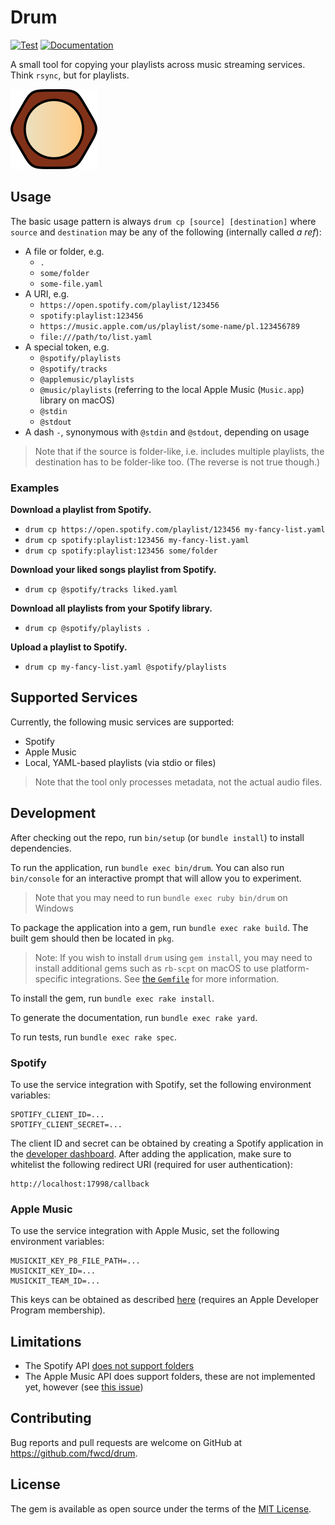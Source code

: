 # Drum

[![Test](https://github.com/fwcd/drum/actions/workflows/test.yml/badge.svg)](https://github.com/fwcd/drum/actions/workflows/test.yml)
[![Documentation](https://github.com/fwcd/drum/actions/workflows/documentation.yml/badge.svg)](https://fwcd.github.io/drum)

A small tool for copying your playlists across music streaming services. Think `rsync`, but for playlists.

![Icon](artwork/icon128.png)

## Usage

The basic usage pattern is always `drum cp [source] [destination]` where `source` and `destination` may be any of the following (internally called _a ref_):

* A file or folder, e.g.
  * `.`
  * `some/folder`
  * `some-file.yaml`
* A URI, e.g.
  * `https://open.spotify.com/playlist/123456`
  * `spotify:playlist:123456`
  * `https://music.apple.com/us/playlist/some-name/pl.123456789`
  * `file:///path/to/list.yaml`
* A special token, e.g.
  * `@spotify/playlists`
  * `@spotify/tracks`
  * `@applemusic/playlists`
  * `@music/playlists` (referring to the local Apple Music (`Music.app`) library on macOS)
  * `@stdin`
  * `@stdout`
* A dash `-`, synonymous with `@stdin` and `@stdout`, depending on usage

> Note that if the source is folder-like, i.e. includes multiple playlists, the destination has to be folder-like too. (The reverse is not true though.)

### Examples

**Download a playlist from Spotify.**

* `drum cp https://open.spotify.com/playlist/123456 my-fancy-list.yaml`
* `drum cp spotify:playlist:123456 my-fancy-list.yaml`
* `drum cp spotify:playlist:123456 some/folder`

**Download your liked songs playlist from Spotify.**

* `drum cp @spotify/tracks liked.yaml`

**Download all playlists from your Spotify library.**

* `drum cp @spotify/playlists .`

**Upload a playlist to Spotify.**

* `drum cp my-fancy-list.yaml @spotify/playlists`

## Supported Services

Currently, the following music services are supported:

* Spotify
* Apple Music
* Local, YAML-based playlists (via stdio or files)

> Note that the tool only processes metadata, not the actual audio files.

## Development

After checking out the repo, run `bin/setup` (or `bundle install`) to install dependencies.

To run the application, run `bundle exec bin/drum`. You can also run `bin/console` for an interactive prompt that will allow you to experiment.

> Note that you may need to run `bundle exec ruby bin/drum` on Windows

To package the application into a gem, run `bundle exec rake build`. The built gem should then be located in `pkg`.

> Note: If you wish to install `drum` using `gem install`, you may need to install additional gems such as `rb-scpt` on macOS to use platform-specific integrations. See [the `Gemfile`](Gemfile) for more information.

To install the gem, run `bundle exec rake install`.

To generate the documentation, run `bundle exec rake yard`.

To run tests, run `bundle exec rake spec`.

### Spotify

To use the service integration with Spotify, set the following environment variables:

```
SPOTIFY_CLIENT_ID=...
SPOTIFY_CLIENT_SECRET=...
```

The client ID and secret can be obtained by creating a Spotify application in the [developer dashboard](https://developer.spotify.com/dashboard/applications). After adding the application, make sure to whitelist the following redirect URI (required for user authentication):

```
http://localhost:17998/callback
```

### Apple Music

To use the service integration with Apple Music, set the following environment variables:

```
MUSICKIT_KEY_P8_FILE_PATH=...
MUSICKIT_KEY_ID=...
MUSICKIT_TEAM_ID=...
```

This keys can be obtained as described [here](https://developer.apple.com/documentation/applemusicapi/getting_keys_and_creating_tokens) (requires an Apple Developer Program membership).

## Limitations

* The Spotify API [does not support folders](https://developer.spotify.com/documentation/general/guides/working-with-playlists/#folders)
* The Apple Music API does support folders, these are not implemented yet, however (see [this issue](https://github.com/fwcd/drum/issues/17))

## Contributing

Bug reports and pull requests are welcome on GitHub at https://github.com/fwcd/drum.

## License

The gem is available as open source under the terms of the [MIT License](https://opensource.org/licenses/MIT).
